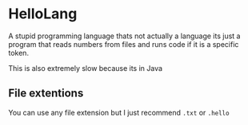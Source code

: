 # HelloLang

A stupid programming language thats not actually a language its just a program that reads numbers from files and runs code if it is a specific token.

This is also extremely slow because its in Java


## File extentions

You can use any file extension but I just recommend ```.txt``` or ```.hello```
